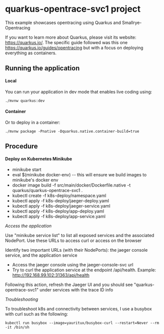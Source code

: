 # quarkus-opentrace-svc1 project

This example showcases opentracing using Quarkus and Smallrye-Opentracing

If you want to learn more about Quarkus, please visit its website: https://quarkus.io/. The specific guide followed was this one https://quarkus.io/guides/opentracing but with a focus on deploying everything as containers.

## Running the application

#### Local

You can run your application in dev mode that enables live coding using:
```
./mvnw quarkus:dev
```

#### Container

Or to deploy in a container:
```
./mvnw package -Pnative -Dquarkus.native.container-build=true
```

## Procedure

#### Deploy on Kubernetes Minikube

- minikube start
- eval $(minikube docker-env) -- this will ensure we build images to minikube's docker env
- docker image build -f src/main/docker/Dockerfile.native -t quarkus/quarkus-opentrace-svc1 .
- kubectl create -f k8s-deploy/namespace.yaml
- kubectl apply -f k8s-deploy/jaeger-deploy.yaml
- kubectl apply -f k8s-deploy/jaeger-service.yaml
- kubectl apply -f k8s-deploy/app-deploy.yaml
- kubectl apply -f k8s-deploy/app-service.yaml

_Access the application_
  
Use "minikube service list" to list all exposed services and the associated NodePort. Use these URLs to access curl or access on the browser

Identify two important URLs (with their NodePorts): the jaeger console service, and the application service
- Access the jaeger console using the jaeger-console-svc url
- Try to curl the application service at the endpoint /api/health. Example: http://192.168.99.102:31363/api/health

Following this action, refresh the Jaeger UI and you should see "quarkus-opentrace-svc1" under services with the trace ID info

_Troubleshooting_

To troubleshoot k8s and connectivity between services, I use a busybox with curl such as the following:
```  
kubectl run busybox --image=yauritux/busybox-curl --restart=Never --rm -it /bin/sh
```
